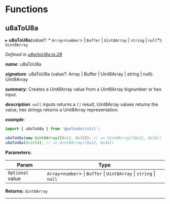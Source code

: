 

# Functions

<a id="u8atou8a"></a>

##  u8aToU8a

▸ **u8aToU8a**(value?: * `Array`<`number`> &#124; `Buffer` &#124; `Uint8Array` &#124; `string` &#124; `null`*): `Uint8Array`

*Defined in [u8a/toU8a.ts:28](https://github.com/polkadot-js/common/blob/d0291db/packages/util/src/u8a/toU8a.ts#L28)*

*__name__*: u8aToU8a

*__signature__*: u8aToU8a (value?: Array | Buffer | Uint8Array | string | null): Uint8Array

*__summary__*: Creates a Uint8Array value from a Uint8Array bignumber or hex input.

*__description__*: `null` inputs returns a `[]` result, Uint8Array values returns the value, hex strings returns a Uint8Array representation.

*__example__*:   

```javascript
import { u8aToU8a } from '@polkadot/util';

u8aToU8a(new Uint8Array([0x12, 0x34]); // => Uint8Array([0x12, 0x34])
u8aToU8a(0x1234); // => Uint8Array([0x12, 0x34])
```

**Parameters:**

| Param | Type |
| ------ | ------ |
| `Optional` value |  `Array`<`number`> &#124; `Buffer` &#124; `Uint8Array` &#124; `string` &#124; `null`|

**Returns:** `Uint8Array`

___

